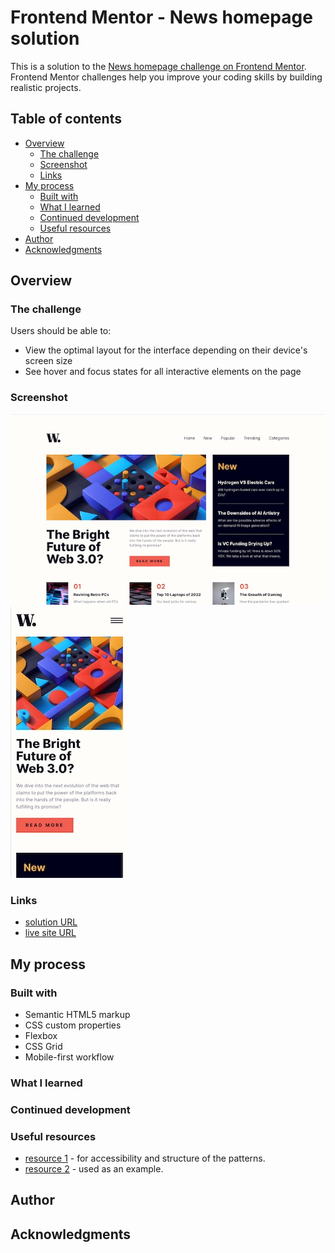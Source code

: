 # Frontend Mentor - News homepage solution

This is a solution to the [News homepage challenge on Frontend Mentor](https://www.frontendmentor.io/challenges/news-homepage-H6SWTa1MFl). Frontend Mentor challenges help you improve your coding skills by building realistic projects. 

## Table of contents

- [Overview](#overview)
  - [The challenge](#the-challenge)
  - [Screenshot](#screenshot)
  - [Links](#links)
- [My process](#my-process)
  - [Built with](#built-with)
  - [What I learned](#what-i-learned)
  - [Continued development](#continued-development)
  - [Useful resources](#useful-resources)
- [Author](#author)
- [Acknowledgments](#acknowledgments)

## Overview

### The challenge

Users should be able to:

- View the optimal layout for the interface depending on their device's screen size
- See hover and focus states for all interactive elements on the page

### Screenshot

![](./screenshot.jpg)
![](./screenshot-mobile.jpg)

### Links

- [solution URL](https://github.com/kaaato/news-homepage-FM)
- [live site URL](https://kaaato.github.io/news-homepage-FM/)

## My process

### Built with

- Semantic HTML5 markup
- CSS custom properties
- Flexbox
- CSS Grid
- Mobile-first workflow

### What I learned

### Continued development

### Useful resources

- [resource 1](https://www.w3.org/WAI/ARIA/apg/patterns/disclosure/examples/disclosure-navigation-hybrid/#mythical-page-content) - for accessibility and structure of the patterns.
- [resource 2](https://components.publishing.service.gov.uk/component-guide/layout_super_navigation_header) - used as an example.

## Author

## Acknowledgments

